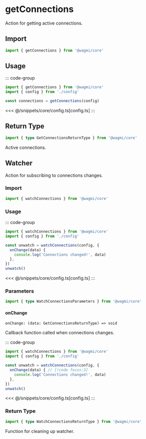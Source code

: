 # getConnections

Action for getting active connections.

## Import

```ts
import { getConnections } from '@wagmi/core'
```

## Usage

::: code-group
```ts [index.ts]
import { getConnections } from '@wagmi/core'
import { config } from './config'

const connections = getConnections(config)
```
<<< @/snippets/core/config.ts[config.ts]
:::

## Return Type

```ts
import { type GetConnectionsReturnType } from '@wagmi/core'
```

Active connections.

## Watcher

Action for subscribing to connections changes.

### Import

```ts
import { watchConnections } from '@wagmi/core'
```

### Usage

::: code-group
```ts [index.ts]
import { watchConnections } from '@wagmi/core'
import { config } from './config'

const unwatch = watchConnections(config, {
  onChange(data) {
    console.log('Connections changed!', data)
  },
})
unwatch()
```
<<< @/snippets/core/config.ts[config.ts]
:::

### Parameters

```ts
import { type WatchConnectionsParameters } from '@wagmi/core'
```

#### onChange

`onChange: (data: GetConnectionsReturnType) => void`

Callback function called when connections changes.

::: code-group
```ts [index.ts]
import { watchConnections } from '@wagmi/core'
import { config } from './config'

const unwatch = watchConnections(config, {
  onChange(data) { // [!code focus:3]
    console.log('Connections changed!', data)
  },
})
unwatch()
```
<<< @/snippets/core/config.ts[config.ts]
:::

### Return Type

```ts
import { type WatchConnectionsReturnType } from '@wagmi/core'
```

Function for cleaning up watcher.